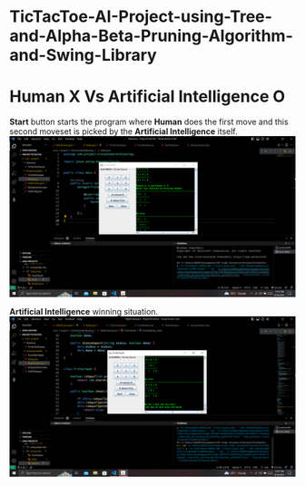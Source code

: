 # TicTacToe-AI-Project-using-Tree-and-Alpha-Beta-Pruning-Algorithm-and-Swing-Library

# Human X Vs Artificial Intelligence O 
**Start** button starts the program where **Human** does the first move and this second moveset is picked by the **Artificial Intelligence** itself.
![](Screenshots/1.png)

**Artificial Intelligence** winning situation.
![](Screenshots/2.png)


